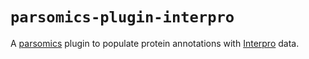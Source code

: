 # `parsomics-plugin-interpro`

A [parsomics](https://pypi.org/project/parsomics-core/) plugin to populate
protein annotations with [Interpro](https://www.ebi.ac.uk/interpro/) data.

